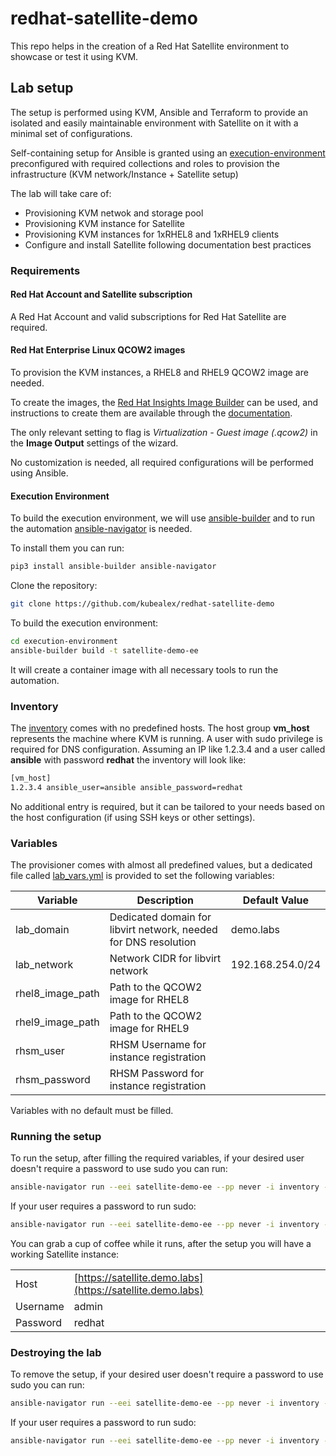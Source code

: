 # redhat-satellite-demo

This repo helps in the creation of a Red Hat Satellite environment to showcase or test it using KVM. 

## Lab setup

The setup is performed using KVM, Ansible and Terraform to provide an isolated and easily maintainable environment with Satellite on it with a minimal set of configurations.

Self-containing setup for Ansible is granted using an [execution-environment](./execution-environment/) preconfigured with required collections and roles to provision the infrastructure (KVM network/Instance + Satellite setup)

The lab will take care of:

- Provisioning KVM netwok and storage pool
- Provisioning KVM instance for Satellite
- Provisioning KVM instances for 1xRHEL8 and 1xRHEL9 clients
- Configure and install Satellite following documentation best practices

### Requirements

#### Red Hat Account and Satellite subscription

A Red Hat Account and valid subscriptions for Red Hat Satellite are required.

#### Red Hat Enterprise Linux QCOW2 images

To provision the KVM instances, a RHEL8 and RHEL9 QCOW2 image are needed.

To create the images, the [Red Hat Insights Image Builder](https://console.redhat.com/insights/image-builder) can be used, and instructions to create them are available through the [documentation](https://docs.redhat.com/en/documentation/red_hat_enterprise_linux/8/html-single/creating_customized_images_by_using_insights_image_builder/index#assembly_creating-a-customized-rhel-guest-image-using-red-hat-image-builder).

The only relevant setting to flag is *Virtualization - Guest image (.qcow2)* in the **Image Output** settings of the wizard.

No customization is needed, all required configurations will be performed using Ansible.

#### Execution Environment

To build the execution environment, we will use [ansible-builder](https://ansible.readthedocs.io/projects/builder/en/latest/) and to run the automation [ansible-navigator](https://ansible.readthedocs.io/projects/navigator/) is needed.

To install them you can run:

```bash
pip3 install ansible-builder ansible-navigator
```

Clone the repository:

```bash
git clone https://github.com/kubealex/redhat-satellite-demo
```

To build the execution environment:

```bash
cd execution-environment
ansible-builder build -t satellite-demo-ee
```

It will create a container image with all necessary tools to run the automation.

### Inventory

The [inventory](./inventory) comes with no predefined hosts. 
The host group **vm_host** represents the machine where KVM is running. A user with sudo privilege is required for DNS configuration. Assuming an IP like 1.2.3.4 and a user called **ansible** with password **redhat** the inventory will look like:

```bash
[vm_host]
1.2.3.4 ansible_user=ansible ansible_password=redhat
```

No additional entry is required, but it can be tailored to your needs based on the host configuration (if using SSH keys or other settings).


### Variables

The provisioner comes with almost all predefined values, but a dedicated file called [lab_vars.yml](./lab_vars.yml) is provided to set the following variables:

| Variable                       | Description                                                              | Default Value            |
|--------------------------------|--------------------------------------------------------------------------|--------------------------|
| lab_domain | Dedicated domain for libvirt network, needed for DNS resolution| demo.labs   |
| lab_network | Network CIDR for libvirt network | 192.168.254.0/24|
| rhel8_image_path | Path to the QCOW2 image for RHEL8| |
| rhel9_image_path | Path to the QCOW2 image for RHEL9| |
| rhsm_user | RHSM Username for instance registration | | 
| rhsm_password | RHSM Password for instance registration | | 

Variables with no default must be filled.

### Running the setup

To run the setup, after filling the required variables, if your desired user doesn't require a password to use sudo you can run:

```bash
ansible-navigator run --eei satellite-demo-ee --pp never -i inventory -m stdout create-lab.yml
```

If your user requires a password to run sudo:

```bash
ansible-navigator run --eei satellite-demo-ee --pp never -i inventory -m stdout create-lab.yml -K 
```

You can grab a cup of coffee while it runs, after the setup you will have a working Satellite instance:

| | | 
| - | - | 
| Host | [https://satellite.demo.labs](https://satellite.demo.labs) |
| Username | admin | 
| Password | redhat | 

### Destroying the lab

To remove the setup, if your desired user doesn't require a password to use sudo you can run:

```bash
ansible-navigator run --eei satellite-demo-ee --pp never -i inventory -m stdout destroy-lab.yml
```

If your user requires a password to run sudo:

```bash
ansible-navigator run --eei satellite-demo-ee --pp never -i inventory -m stdout destroy-lab.yml -K 
```
